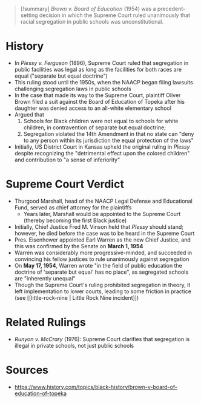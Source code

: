 > [!summary]
> *Brown v. Board of Education* (1954) was a precedent-setting decision in which the Supreme Court ruled unanimously that racial segregation in public schools was unconstitutional.

# History

- In *Plessy v. Ferguson* (1896), Supreme Court ruled that segregation in public facilities was legal as long as the facilities for both races are equal ("separate but equal doctrine")
- This ruling stood until the 1950s, when the NAACP began filing lawsuits challenging segregation laws in public schools
- In the case that made its way to the Supreme Court, plaintiff Oliver Brown filed a suit against the Board of Education of Topeka after his daughter was denied access to an all-white elementary school
- Argued that
	1. Schools for Black children were not equal to schools for white children, in contravention of separate but equal doctrine;
	2.  Segregation violated the 14th Amendment in that no state can "deny to any person within its jurisdiction the equal protection of the laws"
- Initially, US District Court in Kansas upheld the original ruling in *Plessy* despite recognizing the "detrimental effect upon the colored children" and contribution to "a sense of inferiority"

# Supreme Court Verdict

- Thurgood Marshall, head of the NAACP Legal Defense and Educational Fund, served as chief attorney for the plaintiffs
	- Years later, Marshall would be appointed to the Supreme Court (thereby becoming the first Black justice)
- Initially, Chief Justice Fred M. Vinson held that *Plessy* should stand; however, he died before the case was to be heard in the Supreme Court
- Pres. Eisenhower appointed Earl Warren as the new Chief Justice, and this was confirmed by the Senate on **March 1, 1954**
- Warren was considerably more progressive-minded, and succeeded in convincing his fellow justices to rule unanimously against segregation
- On **May 17, 1954**, Warren wrote "in the field of public education the doctrine of 'separate but equal' has no place", as segregated schools are "inherently unequal"
- Though the Supreme Court's ruling prohibited segregation in theory, it left implementation to lower courts, leading to some friction in practice (see [[little-rock-nine | Little Rock Nine incident]])

# Related Rulings

- *Runyon v. McCrary* (1976): Supreme Court clarifies that segregation is illegal in private schools, not just public schools

# Sources 

- https://www.history.com/topics/black-history/brown-v-board-of-education-of-topeka